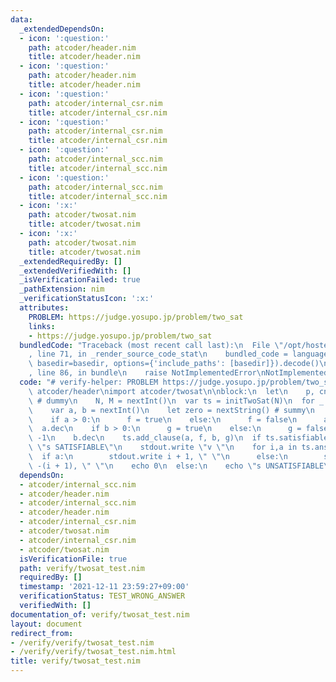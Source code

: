 ```yaml
---
data:
  _extendedDependsOn:
  - icon: ':question:'
    path: atcoder/header.nim
    title: atcoder/header.nim
  - icon: ':question:'
    path: atcoder/header.nim
    title: atcoder/header.nim
  - icon: ':question:'
    path: atcoder/internal_csr.nim
    title: atcoder/internal_csr.nim
  - icon: ':question:'
    path: atcoder/internal_csr.nim
    title: atcoder/internal_csr.nim
  - icon: ':question:'
    path: atcoder/internal_scc.nim
    title: atcoder/internal_scc.nim
  - icon: ':question:'
    path: atcoder/internal_scc.nim
    title: atcoder/internal_scc.nim
  - icon: ':x:'
    path: atcoder/twosat.nim
    title: atcoder/twosat.nim
  - icon: ':x:'
    path: atcoder/twosat.nim
    title: atcoder/twosat.nim
  _extendedRequiredBy: []
  _extendedVerifiedWith: []
  _isVerificationFailed: true
  _pathExtension: nim
  _verificationStatusIcon: ':x:'
  attributes:
    PROBLEM: https://judge.yosupo.jp/problem/two_sat
    links:
    - https://judge.yosupo.jp/problem/two_sat
  bundledCode: "Traceback (most recent call last):\n  File \"/opt/hostedtoolcache/Python/3.10.4/x64/lib/python3.10/site-packages/onlinejudge_verify/documentation/build.py\"\
    , line 71, in _render_source_code_stat\n    bundled_code = language.bundle(stat.path,\
    \ basedir=basedir, options={'include_paths': [basedir]}).decode()\n  File \"/opt/hostedtoolcache/Python/3.10.4/x64/lib/python3.10/site-packages/onlinejudge_verify/languages/nim.py\"\
    , line 86, in bundle\n    raise NotImplementedError\nNotImplementedError\n"
  code: "# verify-helper: PROBLEM https://judge.yosupo.jp/problem/two_sat\n\ninclude\
    \ atcoder/header\nimport atcoder/twosat\n\nblock:\n  let\n    p, cnf = nextString()\
    \ # dummy\n    N, M = nextInt()\n  var ts = initTwoSat(N)\n  for _ in 0..<M:\n\
    \    var a, b = nextInt()\n    let zero = nextString() # summy\n    var f, g:bool\n\
    \    if a > 0:\n      f = true\n    else:\n      f = false\n      a *= -1\n  \
    \  a.dec\n    if b > 0:\n      g = true\n    else:\n      g = false\n      b *=\
    \ -1\n    b.dec\n    ts.add_clause(a, f, b, g)\n  if ts.satisfiable:\n    echo\
    \ \"s SATISFIABLE\"\n    stdout.write \"v \"\n    for i,a in ts.answer:\n    \
    \  if a:\n        stdout.write i + 1, \" \"\n      else:\n        stdout.write\
    \ -(i + 1), \" \"\n    echo 0\n  else:\n    echo \"s UNSATISFIABLE\"\n"
  dependsOn:
  - atcoder/internal_scc.nim
  - atcoder/header.nim
  - atcoder/internal_scc.nim
  - atcoder/header.nim
  - atcoder/internal_csr.nim
  - atcoder/twosat.nim
  - atcoder/internal_csr.nim
  - atcoder/twosat.nim
  isVerificationFile: true
  path: verify/twosat_test.nim
  requiredBy: []
  timestamp: '2021-12-11 23:59:27+09:00'
  verificationStatus: TEST_WRONG_ANSWER
  verifiedWith: []
documentation_of: verify/twosat_test.nim
layout: document
redirect_from:
- /verify/verify/twosat_test.nim
- /verify/verify/twosat_test.nim.html
title: verify/twosat_test.nim
---
```

